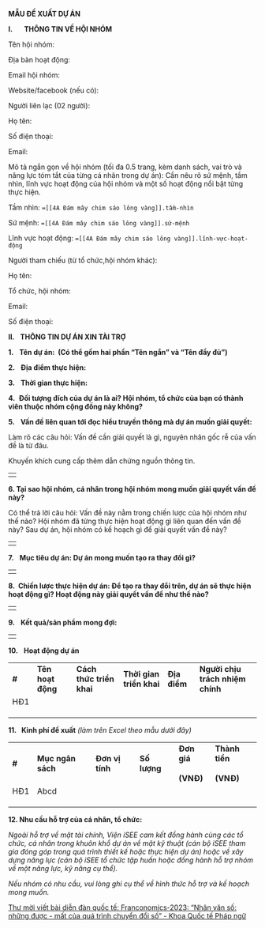 **MẪU ĐỀ XUẤT DỰ ÁN**

**I.**      **THÔNG TIN VỀ HỘI NHÓM**

Tên hội nhóm:

Địa bàn hoạt động:

Email hội nhóm:

Website/facebook (nếu có):

Người liên lạc (02 người):

Họ tên:

Số điện thoại:

Email:

Mô tả ngắn gọn về hội nhóm (tối đa 0.5 trang, kèm danh sách, vai trò và năng lực tóm tắt của từng cá nhân trong dự án): Cần nêu rõ sứ mệnh, tầm nhìn, lĩnh vực hoạt động của hội nhóm và một số hoạt động nổi bật từng thực hiện.

Tầm nhìn: `=[[4A Đám mây chim sáo lông vàng]].tầm-nhìn`

Sứ mệnh: `=[[4A Đám mây chim sáo lông vàng]].sứ-mệnh`

Lĩnh vực hoạt động: `=[[4A Đám mây chim sáo lông vàng]].lĩnh-vực-hoạt-động`

Người tham chiếu (từ tổ chức,hội nhóm khác):

Họ tên:

Tổ chức, hội nhóm:

Email:

Số điện thoại:

**II.**   **THÔNG TIN DỰ ÁN XIN TÀI TRỢ**

**1.**   **Tên dự án:  (Có thể gồm hai phần “Tên ngắn” và “Tên đầy đủ”)**

**2.**   **Địa điểm thực hiện:**

**3.**   **Thời gian thực hiện:**

**4.**  **Đối tượng đích của dự án là ai? Hội nhóm, tổ chức của bạn có thành viên thuộc nhóm cộng đồng này không?**

**5.**   **Vấn đề liên quan tới đọc hiểu truyền thông mà dự án muốn giải quyết:**

Làm rõ các câu hỏi: Vấn đề cần giải quyết là gì, nguyên nhân gốc rễ của vấn đề là từ đâu.

Khuyến khích cung cấp thêm dẫn chứng nguồn thông tin.

|   |
|---|
||

**6. Tại sao hội nhóm, cá nhân trong hội nhóm mong muốn giải quyết vấn đề này?**

Có thể trả lời câu hỏi: Vấn đề này nằm trong chiến lược của hội nhóm như thế nào? Hội nhóm đã từng thực hiện hoạt động gì liên quan đến vấn đề này? Sau dự án, hội nhóm có kế hoạch gì để giải quyết vấn đề này?

|   |
|---|
||

**7.**   **Mục tiêu dự án: Dự án mong muốn tạo ra thay đổi gì?**

|   |
|---|
||

**8.  Chiến lược thực hiện dự án: Để tạo ra thay đổi trên, dự án sẽ thực hiện hoạt động gì? Hoạt động này giải quyết vấn đề như thế nào?**

|   |
|---|
||

**9.**   **Kết quả/sản phẩm mong đợi:**

|   |
|---|
||

**10.**   **Hoạt động dự án**

|   |   |   |   |   |   |
|---|---|---|---|---|---|
|**#**|**Tên hoạt động**|**Cách thức triển khai**|**Thời gian triển khai**|**Địa điểm**|**Người chịu trách nhiệm chính**|
|HĐ1||||||
|||||||
|||||||
|||||||

**11.   Kinh phí đề xuất** _(làm trên Excel theo mẫu dưới đây)_

|   |   |   |   |   |   |
|---|---|---|---|---|---|
|**#**|**Mục ngân sách**|**Đơn vị tính**|**Số lượng**|**Đơn giá**<br><br>**(VNĐ)**|**Thành tiền**<br><br>**(VNĐ)**|
|HĐ1|Abcd|||||
|||||||
|||||||
|||||||

**12. Nhu cầu hỗ trợ của cá nhân, tổ chức:**

_Ngoài hỗ trợ về mặt tài chính, Viện iSEE cam kết đồng hành cùng các tổ chức, cá nhân trong khuôn khổ dự án về mặt kỹ thuật (cán bộ iSEE tham gia đóng góp trong quá trình thiết kế hoặc thực hiện dự án) hoặc về xây dựng năng lực (cán bộ iSEE tổ chức tập huấn hoặc đồng hành hỗ trợ nhóm về một năng lực, kỹ năng cụ thể)._

_Nếu nhóm có nhu cầu, vui lòng ghi cụ thể về hình thức hỗ trợ và kế hoạch mong muốn._

[Thư mời viết bài diễn đàn quốc tế: Franconomics-2023: “Nhân văn số: những được - mất của quá trình chuyển đổi số” - Khoa Quốc tế Pháp ngữ](https://ifi.vnu.edu.vn/vi/news/Nghien-cuu/Thu-moi-viet-bai-dien-dan-quoc-te-Franconomics-2023-Nhan-van-so-nhung-duoc-mat-cua-qua-trinh-chuyen-doi-so-1467.html)